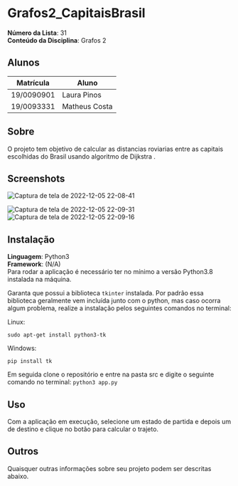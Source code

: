 # Grafos2_CapitaisBrasil


**Número da Lista**: 31<br>
**Conteúdo da Disciplina**: Grafos 2<br>

## Alunos
|Matrícula | Aluno |
| -- | -- |
| 19/0090901  | Laura Pinos |
| 19/0093331 |  Matheus Costa |

## Sobre 
O projeto tem objetivo de calcular as distancias roviarias entre as capitais escolhidas do Brasil usando algoritmo de Dijkstra . 

## Screenshots
![Captura de tela de 2022-12-05 22-08-41](https://user-images.githubusercontent.com/62102447/205782666-babb9e3b-aefd-4bfb-9772-e26665f75159.png)

![Captura de tela de 2022-12-05 22-09-31](https://user-images.githubusercontent.com/62102447/205782501-cd622923-7201-4ed7-a8ef-fddea3a0dd6d.png)
![Captura de tela de 2022-12-05 22-09-16](https://user-images.githubusercontent.com/62102447/205782883-b83989f5-f18f-4450-b516-d587f3cf8a3e.png)


## Instalação 
**Linguagem**: Python3 <br>
**Framework**: (N/A)<br>
Para rodar a aplicação é necessário ter no mínimo a versão Python3.8 instalada na máquina.

Garanta que possui a biblioteca `tkinter` instalada. Por padrão essa biblioteca geralmente vem incluída junto com o python, mas caso ocorra algum problema, realize a instalação pelos seguintes comandos no terminal:

Linux:

```sudo apt-get install python3-tk```

Windows:

```pip install tk```

Em seguida clone o repositório e entre na pasta src e digite o seguinte comando no terminal:
`python3 app.py`

## Uso 
Com a aplicação em execução, selecione um estado de partida e depois um de destino e clique no botão para calcular o trajeto.

## Outros 
Quaisquer outras informações sobre seu projeto podem ser descritas abaixo.




